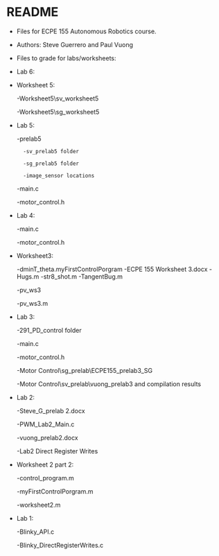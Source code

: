 # README #

* Files for ECPE 155 Autonomous Robotics course.
* Authors: Steve Guerrero and Paul Vuong

* Files to grade for labs/worksheets:

* Lab 6:

* Worksheet 5:

	-Worksheet5\sv_worksheet5
	
	-Worksheet5\sg_worksheet5
	
* Lab 5:

	-prelab5
	
		-sv_prelab5 folder
		
		-sg_prelab5 folder
		
		-image_sensor locations
		
	-main.c
	
	-motor_control.h
		
* Lab 4:

	-main.c
	
	-motor_control.h

* Worksheet3:

	-dminT_theta.myFirstControlPorgram
	-ECPE 155 Worksheet 3.docx
	-Hugs.m
	-str8_shot.m
	-TangentBug.m

	-pv_ws3
	
	-pv_ws3.m
	
* Lab 3:

	-291_PD_control folder

	-main.c
	
	-motor_control.h

	-Motor Control\sg_prelab\ECPE155_prelab3_SG

	-Motor Control\sv_prelab\vuong_prelab3 and compilation results

* Lab 2:

	-Steve_G_prelab 2.docx

	-PWM_Lab2_Main.c

	-vuong_prelab2.docx

	-Lab2 Direct Register Writes

* Worksheet 2 part 2:

	-control_program.m

	-myFirstControlPorgram.m

	-worksheet2.m	

* Lab 1:

	-Blinky_API.c

	-Blinky_DirectRegisterWrites.c
	
	